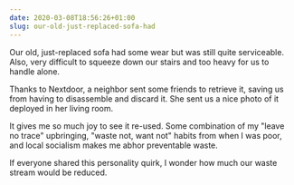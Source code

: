 ```yaml
---
date: 2020-03-08T18:56:26+01:00
slug: our-old-just-replaced-sofa-had
---
```

Our old, just-replaced sofa had some wear but was still quite serviceable. Also, very difficult to squeeze down our stairs and too heavy for us to handle alone.

Thanks to Nextdoor, a neighbor sent some friends to retrieve it, saving us from having to disassemble and discard it. She sent us a nice photo of it deployed in her living room.

It gives me so much joy to see it re-used. Some combination of my "leave no trace" upbringing, "waste not, want not" habits from when I was poor, and local socialism makes me abhor preventable waste.

If everyone shared this personality quirk, I wonder how much our waste stream would be reduced.


